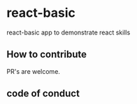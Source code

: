 # react-basic
 react-basic app to demonstrate react skills 
## How to contribute
 PR's are welcome.
## code of conduct


